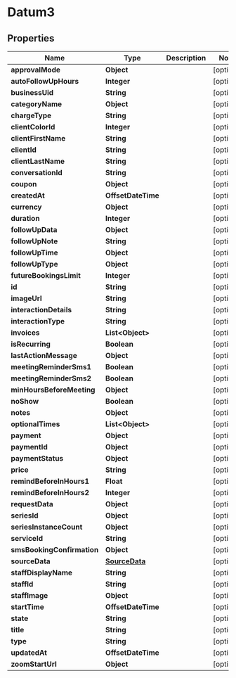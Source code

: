 

# Datum3


## Properties

Name | Type | Description | Notes
------------ | ------------- | ------------- | -------------
**approvalMode** | **Object** |  |  [optional]
**autoFollowUpHours** | **Integer** |  |  [optional]
**businessUid** | **String** |  |  [optional]
**categoryName** | **Object** |  |  [optional]
**chargeType** | **String** |  |  [optional]
**clientColorId** | **Integer** |  |  [optional]
**clientFirstName** | **String** |  |  [optional]
**clientId** | **String** |  |  [optional]
**clientLastName** | **String** |  |  [optional]
**conversationId** | **String** |  |  [optional]
**coupon** | **Object** |  |  [optional]
**createdAt** | **OffsetDateTime** |  |  [optional]
**currency** | **Object** |  |  [optional]
**duration** | **Integer** |  |  [optional]
**followUpData** | **Object** |  |  [optional]
**followUpNote** | **String** |  |  [optional]
**followUpTime** | **Object** |  |  [optional]
**followUpType** | **Object** |  |  [optional]
**futureBookingsLimit** | **Integer** |  |  [optional]
**id** | **String** |  |  [optional]
**imageUrl** | **String** |  |  [optional]
**interactionDetails** | **String** |  |  [optional]
**interactionType** | **String** |  |  [optional]
**invoices** | **List&lt;Object&gt;** |  |  [optional]
**isRecurring** | **Boolean** |  |  [optional]
**lastActionMessage** | **Object** |  |  [optional]
**meetingReminderSms1** | **Boolean** |  |  [optional]
**meetingReminderSms2** | **Boolean** |  |  [optional]
**minHoursBeforeMeeting** | **Object** |  |  [optional]
**noShow** | **Boolean** |  |  [optional]
**notes** | **Object** |  |  [optional]
**optionalTimes** | **List&lt;Object&gt;** |  |  [optional]
**payment** | **Object** |  |  [optional]
**paymentId** | **Object** |  |  [optional]
**paymentStatus** | **Object** |  |  [optional]
**price** | **String** |  |  [optional]
**remindBeforeInHours1** | **Float** |  |  [optional]
**remindBeforeInHours2** | **Integer** |  |  [optional]
**requestData** | **Object** |  |  [optional]
**seriesId** | **Object** |  |  [optional]
**seriesInstanceCount** | **Object** |  |  [optional]
**serviceId** | **String** |  |  [optional]
**smsBookingConfirmation** | **Object** |  |  [optional]
**sourceData** | [**SourceData**](SourceData.md) |  |  [optional]
**staffDisplayName** | **String** |  |  [optional]
**staffId** | **String** |  |  [optional]
**staffImage** | **Object** |  |  [optional]
**startTime** | **OffsetDateTime** |  |  [optional]
**state** | **String** |  |  [optional]
**title** | **String** |  |  [optional]
**type** | **String** |  |  [optional]
**updatedAt** | **OffsetDateTime** |  |  [optional]
**zoomStartUrl** | **Object** |  |  [optional]



